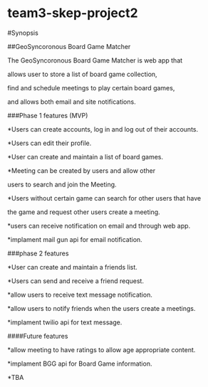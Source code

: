 # team3-skep-project2
#Synopsis



##GeoSyncoronous Board Game Matcher

The GeoSyncoronous Board Game Matcher is web app that 

allows user to store a list of board game collection, 

find and schedule meetings to play certain board games, 

and allows both email and site notifications.



###Phase 1 features (MVP)

*Users can create accounts, log in and log out of their accounts.



*Users can edit their profile.



*User can create and maintain a list of board games.



*Meeting can be created by users and allow other 

users to search and join the Meeting.

*Users without certain game can search for other users that have 

the game and request other users create a meeting.

*users can receive notification on email and through web app.

*implament mail gun api for email notification.

###phase 2 features

*User can create and maintain a friends list.

*Users can send and receive a friend request.

*allow users to receive text message notification.

*allow users to notify friends when the users create a meetings.

*implament twilio api for text message. 

####Future features

*allow meeting to have ratings to allow age appropriate content.

*implament BGG api for Board Game information. 

*TBA
